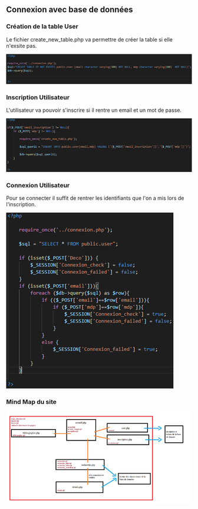 ## Connexion avec base de données

### Création de la table User

Le fichier create_new_table.php va permettre de créer la table si elle n'exsite pas. 

![création table](MEDIA/img/create_table.PNG)


### Inscription Utilisateur

L'utilisateur va pouvoir s'inscrire si il rentre un email et un mot de passe.

![inscription](MEDIA/img/inscription.PNG)

### Connexion Utilisateur

Pour se connecter il suffit de rentrer les identifiants que l'on a mis lors de l'inscription.

![Connexion](MEDIA/img/connexion.PNG)

### Mind Map du site

![MindMap](MEDIA/img/mindmap.png)
